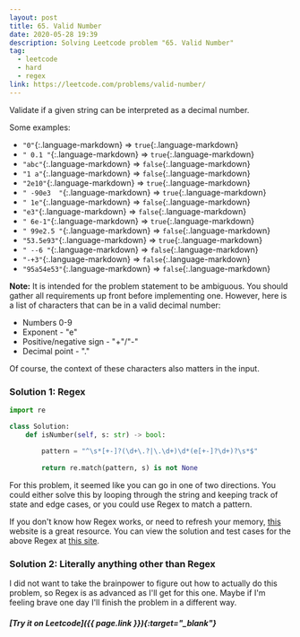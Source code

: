 ```yaml
---
layout: post
title: 65. Valid Number
date: 2020-05-28 19:39
description: Solving Leetcode problem "65. Valid Number"
tag:
  - leetcode
  - hard
  - regex
link: https://leetcode.com/problems/valid-number/
---
```


Validate if a given string can be interpreted as a decimal number.

Some examples:
 - `"0"`{:.language-markdown} => `true`{:.language-markdown}
 - `" 0.1 "`{:.language-markdown} => `true`{:.language-markdown}
 - `"abc"`{:.language-markdown} => `false`{:.language-markdown}
 - `"1 a"`{:.language-markdown} => `false`{:.language-markdown}
 - `"2e10"`{:.language-markdown} => `true`{:.language-markdown}
 - `" -90e3  "`{:.language-markdown} => `true`{:.language-markdown}
 - `" 1e"`{:.language-markdown} => `false`{:.language-markdown}
 - `"e3"`{:.language-markdown} => `false`{:.language-markdown}
 - `" 6e-1"`{:.language-markdown} => `true`{:.language-markdown}
 - `" 99e2.5 "`{:.language-markdown} => `false`{:.language-markdown}
 - `"53.5e93"`{:.language-markdown} => `true`{:.language-markdown}
 - `" --6 "`{:.language-markdown} => `false`{:.language-markdown}
 - `"-+3"`{:.language-markdown} => `false`{:.language-markdown}
 - `"95a54e53"`{:.language-markdown} => `false`{:.language-markdown}

**Note:** It is intended for the problem statement to be ambiguous. You should gather all requirements up front before  implementing one. However, here is a list of characters that can be in a valid decimal number:

- Numbers 0-9
- Exponent - "e"
- Positive/negative sign - "+"/"-"
- Decimal point - "."

Of course, the context of these characters also matters in the input.

### Solution 1: Regex

```python
import re

class Solution:
    def isNumber(self, s: str) -> bool:
        
        pattern = "^\s*[+-]?(\d+\.?|\.\d+)\d*(e[+-]?\d+)?\s*$"
        
        return re.match(pattern, s) is not None
```

For this problem, it seemed like you can go in one of two directions. You could either solve this by looping through the string and keeping track of state and edge cases, or you could use Regex to match a pattern.

If you don't know how Regex works, or need to refresh your memory, [this](https://regexone.com/) website is a great resource. You can view the solution and test cases for the above Regex at [this site](https://regex101.com/r/WZ23Iu/1). 

### Solution 2: Literally anything other than Regex

I did not want to take the brainpower to figure out how to actually do this problem, so Regex is as advanced as I'll get for this one. Maybe if I'm feeling brave one day I'll finish the problem in a different way.



##### [Try it on Leetcode]({{ page.link }}){:target="_blank"}